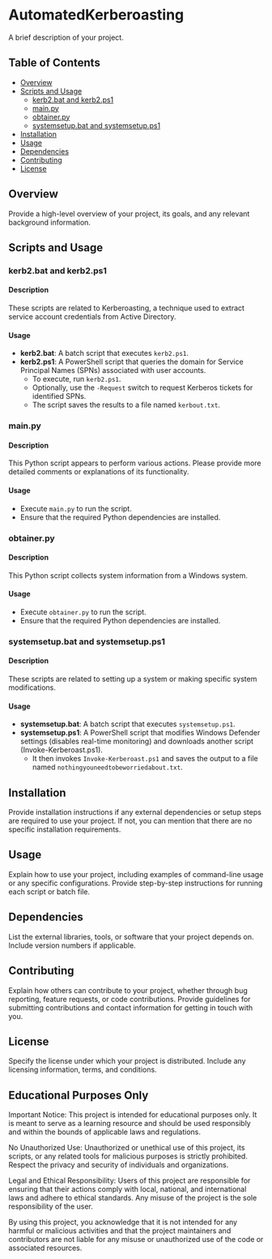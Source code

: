 # AutomatedKerberoasting

A brief description of your project.

## Table of Contents

- [Overview](#overview)
- [Scripts and Usage](#scripts-and-usage)
  - [kerb2.bat and kerb2.ps1](#kerb2bat-and-kerb2ps1)
  - [main.py](#mainpy)
  - [obtainer.py](#obtainerpy)
  - [systemsetup.bat and systemsetup.ps1](#systemsetupbat-and-systemsetupps1)
- [Installation](#installation)
- [Usage](#usage)
- [Dependencies](#dependencies)
- [Contributing](#contributing)
- [License](#license)

## Overview

Provide a high-level overview of your project, its goals, and any relevant background information.

## Scripts and Usage

### kerb2.bat and kerb2.ps1

#### Description

These scripts are related to Kerberoasting, a technique used to extract service account credentials from Active Directory.

#### Usage

- **kerb2.bat**: A batch script that executes `kerb2.ps1`.
- **kerb2.ps1**: A PowerShell script that queries the domain for Service Principal Names (SPNs) associated with user accounts.
  - To execute, run `kerb2.ps1`.
  - Optionally, use the `-Request` switch to request Kerberos tickets for identified SPNs.
  - The script saves the results to a file named `kerbout.txt`.

### main.py

#### Description

This Python script appears to perform various actions. Please provide more detailed comments or explanations of its functionality.

#### Usage

- Execute `main.py` to run the script.
- Ensure that the required Python dependencies are installed.

### obtainer.py

#### Description

This Python script collects system information from a Windows system.

#### Usage

- Execute `obtainer.py` to run the script.
- Ensure that the required Python dependencies are installed.

### systemsetup.bat and systemsetup.ps1

#### Description

These scripts are related to setting up a system or making specific system modifications.

#### Usage

- **systemsetup.bat**: A batch script that executes `systemsetup.ps1`.
- **systemsetup.ps1**: A PowerShell script that modifies Windows Defender settings (disables real-time monitoring) and downloads another script (Invoke-Kerberoast.ps1).
  - It then invokes `Invoke-Kerberoast.ps1` and saves the output to a file named `nothingyouneedtobeworriedabout.txt`.

## Installation

Provide installation instructions if any external dependencies or setup steps are required to use your project. If not, you can mention that there are no specific installation requirements.

## Usage

Explain how to use your project, including examples of command-line usage or any specific configurations. Provide step-by-step instructions for running each script or batch file.

## Dependencies

List the external libraries, tools, or software that your project depends on. Include version numbers if applicable.

## Contributing

Explain how others can contribute to your project, whether through bug reporting, feature requests, or code contributions. Provide guidelines for submitting contributions and contact information for getting in touch with you.

## License

Specify the license under which your project is distributed. Include any licensing information, terms, and conditions.

## Educational Purposes Only
Important Notice: This project is intended for educational purposes only. It is meant to serve as a learning resource and should be used responsibly and within the bounds of applicable laws and regulations.

No Unauthorized Use: Unauthorized or unethical use of this project, its scripts, or any related tools for malicious purposes is strictly prohibited. Respect the privacy and security of individuals and organizations.

Legal and Ethical Responsibility: Users of this project are responsible for ensuring that their actions comply with local, national, and international laws and adhere to ethical standards. Any misuse of the project is the sole responsibility of the user.

By using this project, you acknowledge that it is not intended for any harmful or malicious activities and that the project maintainers and contributors are not liable for any misuse or unauthorized use of the code or associated resources.

